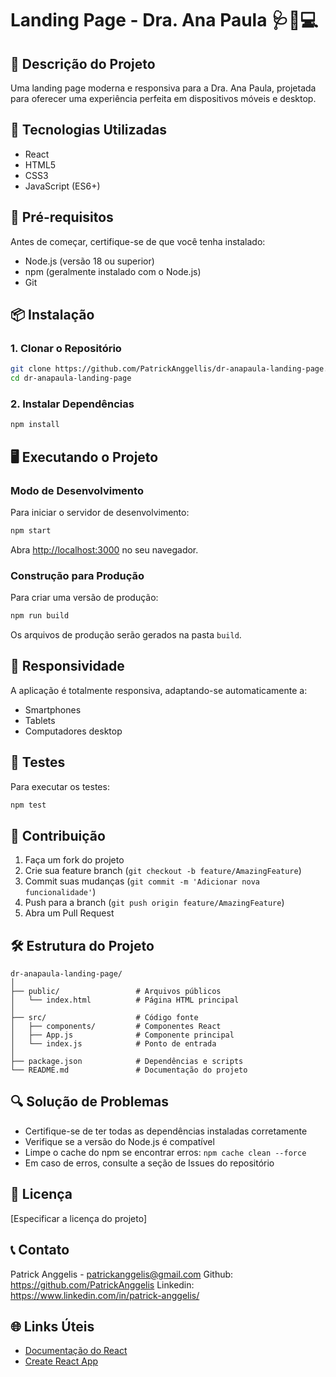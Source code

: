 # Landing Page - Dra. Ana Paula 🩺📱💻

## 📝 Descrição do Projeto
Uma landing page moderna e responsiva para a Dra. Ana Paula, projetada para oferecer uma experiência perfeita em dispositivos móveis e desktop.

## 🚀 Tecnologias Utilizadas
- React
- HTML5
- CSS3
- JavaScript (ES6+)

## 🔧 Pré-requisitos
Antes de começar, certifique-se de que você tenha instalado:
- Node.js (versão 18 ou superior)
- npm (geralmente instalado com o Node.js)
- Git

## 📦 Instalação

### 1. Clonar o Repositório
```bash
git clone https://github.com/PatrickAnggellis/dr-anapaula-landing-page.git
cd dr-anapaula-landing-page
```

### 2. Instalar Dependências
```bash
npm install
```

## 🖥️ Executando o Projeto

### Modo de Desenvolvimento
Para iniciar o servidor de desenvolvimento:
```bash
npm start
```
Abra [http://localhost:3000](http://localhost:3000) no seu navegador.

### Construção para Produção
Para criar uma versão de produção:
```bash
npm run build
```
Os arquivos de produção serão gerados na pasta `build`.

## 📱 Responsividade
A aplicação é totalmente responsiva, adaptando-se automaticamente a:
- Smartphones
- Tablets
- Computadores desktop

## 🧪 Testes
Para executar os testes:
```bash
npm test
```

## 🤝 Contribuição
1. Faça um fork do projeto
2. Crie sua feature branch (`git checkout -b feature/AmazingFeature`)
3. Commit suas mudanças (`git commit -m 'Adicionar nova funcionalidade'`)
4. Push para a branch (`git push origin feature/AmazingFeature`)
5. Abra um Pull Request

## 🛠️ Estrutura do Projeto
```
dr-anapaula-landing-page/
│
├── public/                 # Arquivos públicos
│   └── index.html          # Página HTML principal
│
├── src/                    # Código fonte
│   ├── components/         # Componentes React
│   ├── App.js              # Componente principal
│   └── index.js            # Ponto de entrada
│
├── package.json            # Dependências e scripts
└── README.md               # Documentação do projeto
```

## 🔍 Solução de Problemas
- Certifique-se de ter todas as dependências instaladas corretamente
- Verifique se a versão do Node.js é compatível
- Limpe o cache do npm se encontrar erros: `npm cache clean --force`
- Em caso de erros, consulte a seção de Issues do repositório

## 📄 Licença
[Especificar a licença do projeto]

## 📞 Contato
Patrick Anggelis - patrickanggelis@gmail.com 
Github: https://github.com/PatrickAnggelis 
Linkedin: https://www.linkedin.com/in/patrick-anggelis/

## 🌐 Links Úteis
- [Documentação do React](https://reactjs.org/)
- [Create React App](https://create-react-app.dev/)
